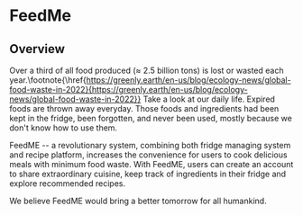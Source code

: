 # FeedMe

## Overview
Over a third of all food produced ($\approx$ 2.5 billion tons) is lost or wasted each year.\footnote{\href{https://greenly.earth/en-us/blog/ecology-news/global-food-waste-in-2022}{https://greenly.earth/en-us/blog/ecology-news/global-food-waste-in-2022}} Take a look at our daily life. Expired foods are thrown away everyday. Those foods and ingredients had been kept in the fridge, been forgotten, and never been used, mostly because we don't know how to use them. 

FeedME -- a revolutionary system, combining both fridge managing system and recipe platform, increases the convenience for users to cook delicious meals with minimum food waste. With FeedME, users can create an account to share extraordinary cuisine, keep track of ingredients in their fridge and explore recommended recipes.

We believe FeedME would bring a better tomorrow for all humankind.

<!-- ## frontend & backend init
1. Open two terminals and run the two scripts below respectively.
2. To start frontend, simply run script `yarn start` at feedme directory.
3. To start backend, simply run script `yarn server` at feedme directory.
4. They will hopefully `yarn` (install packages) for you. -->
